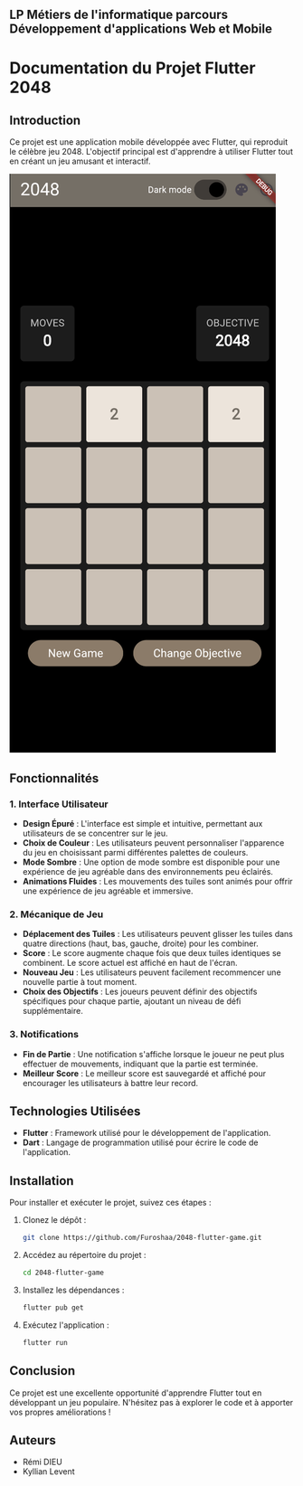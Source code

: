 ## LP Métiers de l'informatique parcours Développement d'applications Web et Mobile
# Documentation du Projet Flutter 2048

## Introduction

Ce projet est une application mobile développée avec Flutter, qui reproduit le célèbre jeu 2048. L'objectif principal est d'apprendre à utiliser Flutter tout en créant un jeu amusant et interactif.

<img src="https://github.com/Furoshaa/2048-flutter-game/blob/main/images/jeu.png?raw=true" alt="Capture d'écran du jeu 2048" style="max-width: 100%; height: auto;"/>

## Fonctionnalités

### 1. Interface Utilisateur

- **Design Épuré** : L'interface est simple et intuitive, permettant aux utilisateurs de se concentrer sur le jeu.
- **Choix de Couleur** : Les utilisateurs peuvent personnaliser l'apparence du jeu en choisissant parmi différentes palettes de couleurs.
- **Mode Sombre** : Une option de mode sombre est disponible pour une expérience de jeu agréable dans des environnements peu éclairés.
- **Animations Fluides** : Les mouvements des tuiles sont animés pour offrir une expérience de jeu agréable et immersive.

### 2. Mécanique de Jeu

- **Déplacement des Tuiles** : Les utilisateurs peuvent glisser les tuiles dans quatre directions (haut, bas, gauche, droite) pour les combiner.
- **Score** : Le score augmente chaque fois que deux tuiles identiques se combinent. Le score actuel est affiché en haut de l'écran.
- **Nouveau Jeu** : Les utilisateurs peuvent facilement recommencer une nouvelle partie à tout moment.
- **Choix des Objectifs** : Les joueurs peuvent définir des objectifs spécifiques pour chaque partie, ajoutant un niveau de défi supplémentaire.

### 3. Notifications

- **Fin de Partie** : Une notification s'affiche lorsque le joueur ne peut plus effectuer de mouvements, indiquant que la partie est terminée.
- **Meilleur Score** : Le meilleur score est sauvegardé et affiché pour encourager les utilisateurs à battre leur record.

## Technologies Utilisées

- **Flutter** : Framework utilisé pour le développement de l'application.
- **Dart** : Langage de programmation utilisé pour écrire le code de l'application.

## Installation

Pour installer et exécuter le projet, suivez ces étapes :

1. Clonez le dépôt :
   ```bash
   git clone https://github.com/Furoshaa/2048-flutter-game.git
   ```

2. Accédez au répertoire du projet :
   ```bash
   cd 2048-flutter-game
   ```

3. Installez les dépendances :
   ```bash
   flutter pub get
   ```

4. Exécutez l'application :
   ```bash
   flutter run
   ```

## Conclusion

Ce projet est une excellente opportunité d'apprendre Flutter tout en développant un jeu populaire. N'hésitez pas à explorer le code et à apporter vos propres améliorations !

## Auteurs

- Rémi DIEU
- Kyllian Levent